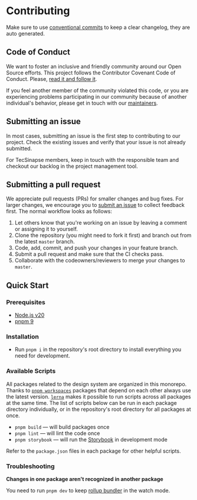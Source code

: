# Contributing
Make sure to use [conventional commits](https://www.conventionalcommits.org/en/v1.0.0/) to keep a clear changelog, they are auto generated.

## Code of Conduct

We want to foster an inclusive and friendly community around our Open Source efforts. 
This project follows the Contributor Covenant Code of Conduct. Please, [read it and follow it](https://github.com/tecsinapse/design-system/tree/master/CODE_OF_CONDUCT.md).

If you feel another member of the community violated this code, or you are experiencing problems participating in our community because of another individual's behavior,
please get in touch with our [maintainers](mailto:devmobile@tecsinapse.com.br).

## Submitting an issue
In most cases, submitting an issue is the first step to contributing to our project. Check the existing issues and verify that your issue is not already submitted.

For TecSinapse members, keep in touch with the responsible team and checkout our backlog in the project management tool.

## Submitting a pull request

We appreciate pull requests (PRs) for smaller changes and bug fixes. For larger changes, we encourage you to [submit an issue](https://github.com/tecsinapse/design-system/issues/new) to collect feedback first. 
The normal workflow looks as follows:

1. Let others know that you're working on an issue by leaving a comment or assigning it to yourself.
2. Clone the repository (you might need to fork it first) and branch out from the latest `master` branch.
3. Code, add, commit, and push your changes in your feature branch.
4. Submit a pull request and make sure that the CI checks pass.
5. Collaborate with the codeowners/reviewers to merge your changes to `master`.

## Quick Start

### Prerequisites

- [Node.js v20](https://nodejs.org/)
- [pnpm 9](https://pnpm.io/pt/)

### Installation

- Run `pnpm i` in the repository's root directory to install everything you need for development.

### Available Scripts

All packages related to the design system are organized in this monorepo. 
Thanks to [`pnpm workspaces`](https://pnpm.io/pt/workspaces) packages that depend on each other always use the latest version. 
[`lerna`](https://lerna.js.org/) makes it possible to run scripts across all packages at the same time. 
The list of scripts below can be run in each package directory individually, or in the repository's root directory for all packages at once.

- `pnpm build` — will build packages once
- `pnpm lint` — will lint the code once
- `pnpm storybook` — will run the [Storybook](https://tecsinapse.github.io/design-system) in development mode

Refer to the `package.json` files in each package for other helpful scripts.

### Troubleshooting

**Changes in one package aren't recognized in another package**

You need to run `pnpm dev` to keep [rollup bundler](https://rollupjs.org/) in the watch mode.
